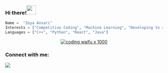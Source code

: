 ### Hi there!<img src="https://media.tenor.com/images/c4f9807829ab85eaf07682511cf12a1c/tenor.gif" width="30px">


```python
Name =  "Zoya Ansari"
Interests = ["Competitive Coding", "Machine Learning", "Developing to solve real-world problems"]
Languages = ["C++", "Python", "React", "Java"]
```

<div align=center>
  
[![coding waifu x 1000](https://media0.giphy.com/media/v1.Y2lkPTc5MGI3NjExbmQ5cjF5d2dueGdqcXVjeXA0cjQ3NG5hd3ZteXN0NHl6M3ZiY2w1ZCZlcD12MV9pbnRlcm5hbF9naWZfYnlfaWQmY3Q9Zw/NytMLKyiaIh6VH9SPm/giphy.gif)]([[https://github.com/shrutz2])
</div>


### Connect with me:
<div align=left>
<a href="[https://www.linkedin.com/in/zoya-ansari-655337227/" alt="Zoya Ansari | LinkedIn"><img src="https://img.icons8.com/fluent/48/000000/linkedin.png" ></a> &nbsp;
</div>
